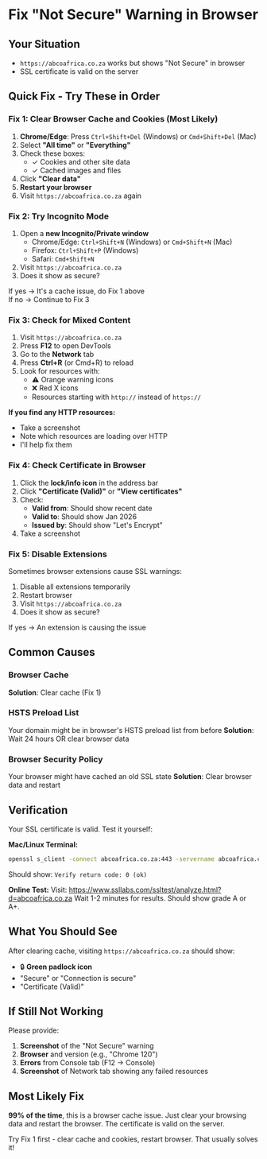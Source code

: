 # Fix "Not Secure" Warning in Browser

## Your Situation
- `https://abcoafrica.co.za` works but shows "Not Secure" in browser
- SSL certificate is valid on the server

## Quick Fix - Try These in Order

### Fix 1: Clear Browser Cache and Cookies (Most Likely)
1. **Chrome/Edge**: Press `Ctrl+Shift+Del` (Windows) or `Cmd+Shift+Del` (Mac)
2. Select **"All time"** or **"Everything"**
3. Check these boxes:
   - ✓ Cookies and other site data
   - ✓ Cached images and files
4. Click **"Clear data"**
5. **Restart your browser**
6. Visit `https://abcoafrica.co.za` again

### Fix 2: Try Incognito Mode
1. Open a **new Incognito/Private window**
   - Chrome/Edge: `Ctrl+Shift+N` (Windows) or `Cmd+Shift+N` (Mac)
   - Firefox: `Ctrl+Shift+P` (Windows)      
   - Safari: `Cmd+Shift+N`
2. Visit `https://abcoafrica.co.za`
3. Does it show as secure?

If yes → It's a cache issue, do Fix 1 above  
If no → Continue to Fix 3

### Fix 3: Check for Mixed Content
1. Visit `https://abcoafrica.co.za`
2. Press **F12** to open DevTools
3. Go to the **Network** tab
4. Press **Ctrl+R** (or Cmd+R) to reload
5. Look for resources with:
   - ⚠️ Orange warning icons
   - ❌ Red X icons
   - Resources starting with `http://` instead of `https://`

**If you find any HTTP resources:**
- Take a screenshot
- Note which resources are loading over HTTP
- I'll help fix them

### Fix 4: Check Certificate in Browser
1. Click the **lock/info icon** in the address bar
2. Click **"Certificate (Valid)"** or **"View certificates"**
3. Check:
   - **Valid from**: Should show recent date
   - **Valid to**: Should show Jan 2026
   - **Issued by**: Should show "Let's Encrypt"
4. Take a screenshot

### Fix 5: Disable Extensions
Sometimes browser extensions cause SSL warnings:
1. Disable all extensions temporarily
2. Restart browser
3. Visit `https://abcoafrica.co.za`
4. Does it show as secure?

If yes → An extension is causing the issue

## Common Causes

### Browser Cache
**Solution**: Clear cache (Fix 1)

### HSTS Preload List
Your domain might be in browser's HSTS preload list from before
**Solution**: Wait 24 hours OR clear browser data

### Browser Security Policy
Your browser might have cached an old SSL state
**Solution**: Clear browser data and restart

## Verification

Your SSL certificate is valid. Test it yourself:

**Mac/Linux Terminal:**
```bash
openssl s_client -connect abcoafrica.co.za:443 -servername abcoafrica.co.za </dev/null 2>&1 | grep "Verify return code"
```
Should show: `Verify return code: 0 (ok)`

**Online Test:**
Visit: https://www.ssllabs.com/ssltest/analyze.html?d=abcoafrica.co.za
Wait 1-2 minutes for results. Should show grade A or A+.

## What You Should See

After clearing cache, visiting `https://abcoafrica.co.za` should show:
- 🔒 **Green padlock icon**
- "Secure" or "Connection is secure"
- "Certificate (Valid)"

## If Still Not Working

Please provide:
1. **Screenshot** of the "Not Secure" warning
2. **Browser** and version (e.g., "Chrome 120")
3. **Errors** from Console tab (F12 → Console)
4. **Screenshot** of Network tab showing any failed resources

## Most Likely Fix

**99% of the time**, this is a browser cache issue. Just clear your browsing data and restart the browser. The certificate is valid on the server.

Try Fix 1 first - clear cache and cookies, restart browser. That usually solves it!

